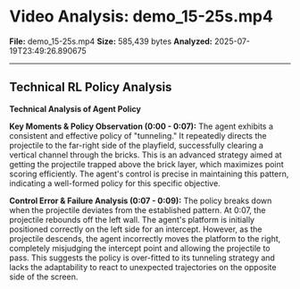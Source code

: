 # Video Analysis: demo_15-25s.mp4

**File:** demo_15-25s.mp4
**Size:** 585,439 bytes
**Analyzed:** 2025-07-19T23:49:26.890675

---

## Technical RL Policy Analysis

**Technical Analysis of Agent Policy**

**Key Moments & Policy Observation (0:00 - 0:07):**
The agent exhibits a consistent and effective policy of "tunneling." It repeatedly directs the projectile to the far-right side of the playfield, successfully clearing a vertical channel through the bricks. This is an advanced strategy aimed at getting the projectile trapped above the brick layer, which maximizes point scoring efficiently. The agent's control is precise in maintaining this pattern, indicating a well-formed policy for this specific objective.

**Control Error & Failure Analysis (0:07 - 0:09):**
The policy breaks down when the projectile deviates from the established pattern. At 0:07, the projectile rebounds off the left wall. The agent's platform is initially positioned correctly on the left side for an intercept. However, as the projectile descends, the agent incorrectly moves the platform to the right, completely misjudging the intercept point and allowing the projectile to pass. This suggests the policy is over-fitted to its tunneling strategy and lacks the adaptability to react to unexpected trajectories on the opposite side of the screen.
